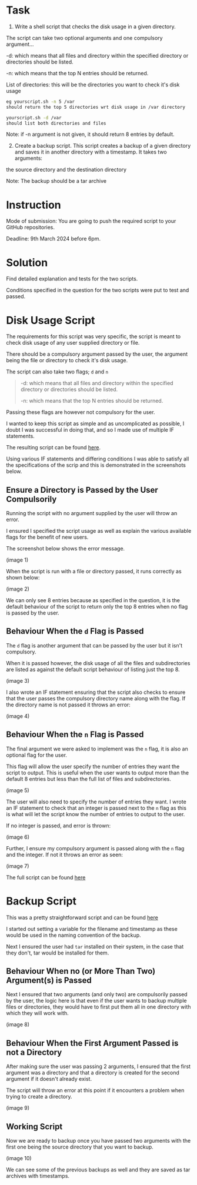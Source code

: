 # Task

1. Write a shell script that checks the disk usage in a given directory.

The script can take two optional arguments and one compulsory argument...

-d: which means that all files and directory within the specified directory or directories should be listed.

-n: which means that the top N entries should be returned.

List of directories: this will be the directories you want to check it's disk usage

```sh
eg yourscript.sh -n 5 /var
should return the top 5 directories wrt disk usage in /var directory
```

```sh
yourscript.sh -d /var
should list both directories and files
```

Note: if -n argument is not given, it should return 8 entries by default.


2. Create a backup script. This script creates a backup of a given directory and saves it in another directory with a timestamp. It takes two arguments:

the source directory and the destination directory

Note: The backup should be a tar archive

# Instruction

Mode of submission:
You are going to push the required script to your GitHub repositories.

Deadline: 9th March 2024 before 6pm.

# Solution

Find detailed explanation and tests for the two scripts. 

Conditions specified in the question for the two scripts were put to test and passed.

# Disk Usage Script

The requirements for this script was very specific, the script is meant to check disk usage of any user supplied directory or file.

There should be a compulsory argument passed by the user, the argument being the file or directory to check it's disk usage.

The script can also take two flags; `d` and `n`

>
>-d: which means that all files and directory within the specified directory or directories should be listed.
>
>-n: which means that the top N entries should be returned.
>

Passing these flags are however not compulsory for the user.

I wanted to keep this script as simple and as uncomplicated as possible, I doubt I was successful in doing that, and so I made use of multiple IF statements.

The resulting script can be found [here](./diskusage.sh).

Using various IF statements and differing conditions I was able to satisfy all the specifications of the scrip and this is demonstrated in the screenshots below.

## Ensure a Directory is Passed by the User Compulsorily

Running the script with no argument supplied by the user will throw an error.

I ensured I specified the script usage as well as explain the various available flags for the benefit of new users.

The screenshot below shows the error message.

(image 1)

When the script is run with a file or directory passed, it runs correctly as shown below:

(image 2)

We can only see 8 entries because as specified in the question, it is the default behaviour of the script to return only the top 8 entries when no flag is passed by the user. 

## Behaviour When the `d` Flag is Passed

The `d` flag is another argument that can be passed by the user but it isn't compulsory. 

When it is passed however, the disk usage of all the files and subdirectories are listed as against the default script behaviour of listing just the top 8.

(image 3)

I also wrote an IF statement ensuring that the script also checks to ensure that the user passes the compulsory directory name along with the flag. If the directory name is not passed it throws an error:

(image 4)

## Behaviour When the `n` Flag is Passed

The final argument we were asked to implement was the `n` flag, it is also an optional flag for the user.

This flag will allow the user specify the number of entries they want the script to output. This is useful when the user wants to output more than the default 8 entries but less than the full list of files and subdirectories.

(image 5)

The user will also need to specify the number of entries they want. I wrote an IF statement to check that an integer is passed next to the `n` flag as this is what will let the script know the number of entries to output to the user.

If no integer is passed, and error is thrown:

(image 6)

Further, I ensure my compulsory argument is passed along with the `n` flag and the integer. If not it throws an error as seen:

(image 7)

The full script can be found [here](./diskusage.sh)

# Backup Script

This was a pretty straightforward script and can be found [here](./backup.sh)

I started out setting a variable for the filename and timestamp as these would be used in the naming convention of the backup.

Next I ensured the user had `tar` installed on their system, in the case that they don't, tar would be installed for them.

## Behaviour When no (or More Than Two) Argument(s) is Passed
Next I ensured that two arguments (and only two) are compulsorily passed by the user, the logic here is that even if the user wants to backup multiple files or directories, they would have to first put them all in one directory with which they will work with.

(image 8)

## Behaviour When the First Argument Passed is not a Directory
After making sure the user was passing 2 arguments, I ensured that the first argument was a directory and that a directory is created for the second argument if it doesn't already exist.

The script will throw an error at this point if it encounters a problem when trying to create a directory.

(image 9)

## Working Script
Now we are ready to backup once you have passed two arguments with the first one being the source directory that you want to backup.

(image 10)

We can see some of the previous backups as well and they are saved as tar archives with timestamps.